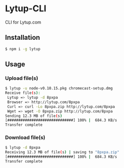 # Lytup-CLI #
CLI for Lytup.com

## Installation
```sh
$ npm i -g lytup
```

## Usage

### Upload file(s)
```sh
$ lytup -u node-v0.10.15.pkg chromecast-setup.dmg
Receive file(s):
 Lytup => lytup -d 8pxpa
 Browser => http://lytup.com/8pxpa
 Curl => curl -Lo 8pxpa.zip http://lytup.com/8pxpa
 Wget => wget -O 8pxpa.zip http://lytup.com/8pxpa
Sending 12.3 MB of file(s)
[##############################] 100% |  684.3 KB/s
Transfer complete
```


### Download file(s)
```sh
$ lytup -d 8pxpa
Receiving 12.3 MB of file(s) | saving to "8pxpa.zip"
[##############################] 100% |  684.3 KB/s
Transfer complete
```


